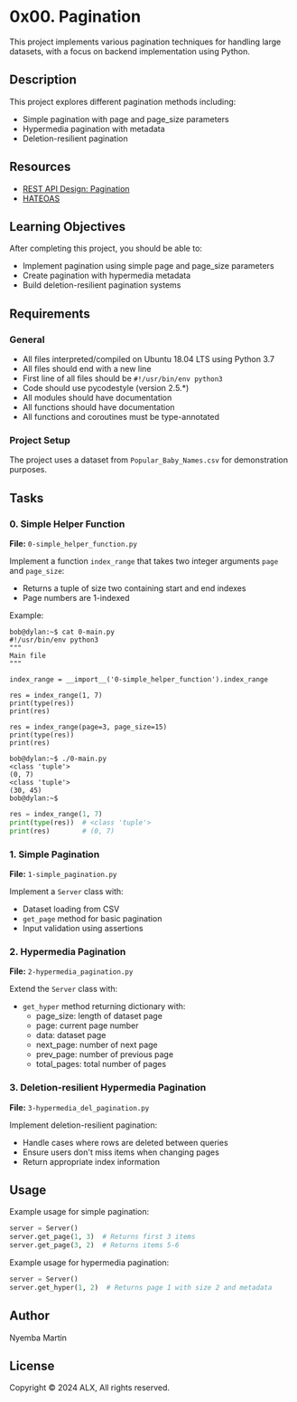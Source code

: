 # 0x00. Pagination

This project implements various pagination techniques for handling large datasets, with a focus on backend implementation using Python.

## Description

This project explores different pagination methods including:
- Simple pagination with page and page_size parameters
- Hypermedia pagination with metadata
- Deletion-resilient pagination

## Resources

- [REST API Design: Pagination](https://www.moesif.com/blog/technical/api-design/REST-API-Design-Filtering-Sorting-and-Pagination/#pagination)
- [HATEOAS](https://en.wikipedia.org/wiki/HATEOAS)

## Learning Objectives

After completing this project, you should be able to:

- Implement pagination using simple page and page_size parameters
- Create pagination with hypermedia metadata
- Build deletion-resilient pagination systems

## Requirements

### General

- All files interpreted/compiled on Ubuntu 18.04 LTS using Python 3.7
- All files should end with a new line
- First line of all files should be `#!/usr/bin/env python3`
- Code should use pycodestyle (version 2.5.*)
- All modules should have documentation
- All functions should have documentation
- All functions and coroutines must be type-annotated

### Project Setup

The project uses a dataset from `Popular_Baby_Names.csv` for demonstration purposes.

## Tasks

### 0. Simple Helper Function
**File:** `0-simple_helper_function.py`

Implement a function `index_range` that takes two integer arguments `page` and `page_size`:
- Returns a tuple of size two containing start and end indexes
- Page numbers are 1-indexed

Example:
```
bob@dylan:~$ cat 0-main.py
#!/usr/bin/env python3
"""
Main file
"""

index_range = __import__('0-simple_helper_function').index_range

res = index_range(1, 7)
print(type(res))
print(res)

res = index_range(page=3, page_size=15)
print(type(res))
print(res)

bob@dylan:~$ ./0-main.py
<class 'tuple'>
(0, 7)
<class 'tuple'>
(30, 45)
bob@dylan:~$
```

```python
res = index_range(1, 7)
print(type(res))  # <class 'tuple'>
print(res)        # (0, 7)
```

### 1. Simple Pagination
**File:** `1-simple_pagination.py`

Implement a `Server` class with:
- Dataset loading from CSV
- `get_page` method for basic pagination
- Input validation using assertions



### 2. Hypermedia Pagination
**File:** `2-hypermedia_pagination.py`

Extend the `Server` class with:
- `get_hyper` method returning dictionary with:
  - page_size: length of dataset page
  - page: current page number
  - data: dataset page
  - next_page: number of next page
  - prev_page: number of previous page
  - total_pages: total number of pages

### 3. Deletion-resilient Hypermedia Pagination
**File:** `3-hypermedia_del_pagination.py`

Implement deletion-resilient pagination:
- Handle cases where rows are deleted between queries
- Ensure users don't miss items when changing pages
- Return appropriate index information

## Usage

Example usage for simple pagination:

```python
server = Server()
server.get_page(1, 3)  # Returns first 3 items
server.get_page(3, 2)  # Returns items 5-6
```

Example usage for hypermedia pagination:

```python
server = Server()
server.get_hyper(1, 2)  # Returns page 1 with size 2 and metadata
```

## Author
Nyemba Martin

## License
Copyright © 2024 ALX, All rights reserved.
